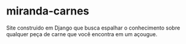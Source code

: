 # miranda-carnes
Site construido em Django que busca espalhar o conhecimento sobre qualquer peça de carne que você encontra em um açougue.
